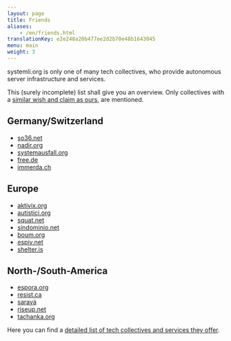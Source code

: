 ```yaml
---
layout: page
title: Friends
aliases:
    - /en/friends.html
translationKey: e2e248a20b477ee2d2b70e48b1643045
menu: main
weight: 3
---
```

systemli.org is only one of many tech collectives, who provide autonomous server infrastructure and services.

This (surely incomplete) list shall give you an overview. Only collectives with a [similar wish and claim as ours](about-us.html), are mentioned.

## Germany/Switzerland

* [so36.net](https://so36.net)
* [nadir.org](https://nadir.org)
* [systemausfall.org](https://systemausfall.org/)
* [free.de](https://free.de/)
* [immerda.ch](https://immerda.ch/)

## Europe

* [aktivix.org](https://aktivix.org/)
* [autistici.org](https://autistici.org)
* [squat.net](https://squat.net/)
* [sindominio.net](https://www.sindominio.net/)
* [boum.org](https://boum.org)
* [espiv.net](https://espiv.net/)
* [shelter.is](https://www.shelter.is/)


## North-/South-America

* [espora.org](http://espora.org)
* [resist.ca](https://resist.ca)
* [saravá](https://www.sarava.org/)
* [riseup.net](https://riseup.net/)
* [tachanka.org](https://tachanka.org/)

Here you can find a [detailed list of tech collectives and services they offer](https://help.riseup.net/en/security/resources/radical-servers).
